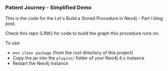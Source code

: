 ### Patient Journey - Simplified Demo

This is the code for the Let's Build a Stored Procedure in Neo4j - Part I blog post.

Check this repo (LINK) for code to build the graph this procedure runs on.

To use:

- `mvn clean package` (from the root directory of this project)
- Copy the jar into the `plugins/` folder of your Neo4j 4.x instance
- Restart the Neo4j instance
